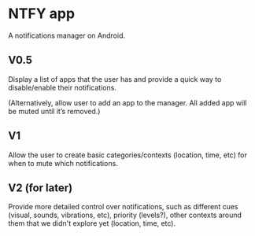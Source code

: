 # NTFY app
A notifications manager on Android.

## V0.5
Display a list of apps that the user has and provide a quick way to disable/enable their notifications.

(Alternatively, allow user to add an app to the manager. All added app will be muted until it’s removed.)

## V1
Allow the user to create basic categories/contexts (location, time, etc) for when to mute which notifications.

## V2 (for later)
Provide more detailed control over notifications, such as different cues (visual, sounds, vibrations, etc), priority (levels?), other contexts around them that we didn't explore yet (location, time, etc).
